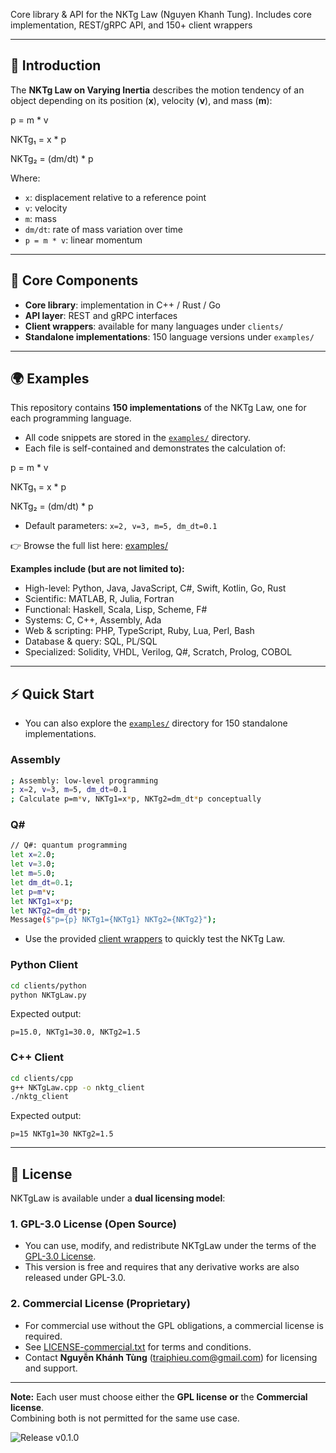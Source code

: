 Core library & API for the NKTg Law (Nguyen Khanh Tung). Includes core implementation, REST/gRPC API, and 150+ client wrappers

---

## 📖 Introduction

The **NKTg Law on Varying Inertia** describes the motion tendency of an object depending on its position (**x**), velocity (**v**), and mass (**m**):

p = m * v

NKTg₁ = x * p

NKTg₂ = (dm/dt) * p

Where:
- `x`: displacement relative to a reference point  
- `v`: velocity  
- `m`: mass  
- `dm/dt`: rate of mass variation over time  
- `p = m * v`: linear momentum  

---

## 📂 Core Components

- **Core library**: implementation in C++ / Rust / Go  
- **API layer**: REST and gRPC interfaces  
- **Client wrappers**: available for many languages under `clients/`  
- **Standalone implementations**: 150 language versions under `examples/`

---

## 🌍 Examples

This repository contains **150 implementations** of the NKTg Law, one for each programming language.  

- All code snippets are stored in the [`examples/`](./examples) directory.  
- Each file is self-contained and demonstrates the calculation of:
  
p = m * v

NKTg₁ = x * p

NKTg₂ = (dm/dt) * p

- Default parameters: `x=2, v=3, m=5, dm_dt=0.1`

👉 Browse the full list here: [examples/](./examples)

**Examples include (but are not limited to):**

- High-level: Python, Java, JavaScript, C#, Swift, Kotlin, Go, Rust  
- Scientific: MATLAB, R, Julia, Fortran  
- Functional: Haskell, Scala, Lisp, Scheme, F#  
- Systems: C, C++, Assembly, Ada  
- Web & scripting: PHP, TypeScript, Ruby, Lua, Perl, Bash  
- Database & query: SQL, PL/SQL  
- Specialized: Solidity, VHDL, Verilog, Q#, Scratch, Prolog, COBOL  

---

## ⚡ Quick Start

- You can also explore the [`examples/`](https://github.com/NKTgLaw/NKTgLaw/tree/main/examples) directory for 150 standalone implementations.

### Assembly

```bash
; Assembly: low-level programming
; x=2, v=3, m=5, dm_dt=0.1
; Calculate p=m*v, NKTg1=x*p, NKTg2=dm_dt*p conceptually
```
### Q#

```bash
// Q#: quantum programming
let x=2.0;
let v=3.0;
let m=5.0;
let dm_dt=0.1;
let p=m*v;
let NKTg1=x*p;
let NKTg2=dm_dt*p;
Message($"p={p} NKTg1={NKTg1} NKTg2={NKTg2}");
```
  
- Use the provided [client wrappers](https://github.com/NKTgLaw/NKTgLaw/tree/main/clients) to quickly test the NKTg Law.

###  Python Client

```bash
cd clients/python
python NKTgLaw.py
```

Expected output:
```text
p=15.0, NKTg1=30.0, NKTg2=1.5
```

###  C++ Client

```bash
cd clients/cpp
g++ NKTgLaw.cpp -o nktg_client
./nktg_client
```

Expected output:
```text
p=15 NKTg1=30 NKTg2=1.5
```

---

## 📜 License

NKTgLaw is available under a **dual licensing model**:


### 1. GPL-3.0 License (Open Source)

- You can use, modify, and redistribute NKTgLaw under the terms of the [GPL-3.0 License](LICENSE).  
- This version is free and requires that any derivative works are also released under GPL-3.0.


### 2. Commercial License (Proprietary)

- For commercial use without the GPL obligations, a commercial license is required.  
- See [LICENSE-commercial.txt](LICENSE-commercial.txt) for terms and conditions.  
- Contact **Nguyễn Khánh Tùng** (traiphieu.com@gmail.com) for licensing and support.

---

**Note:** Each user must choose either the **GPL license** **or** the **Commercial license**.  
Combining both is not permitted for the same use case.

![Release v0.1.0](https://img.shields.io/github/v/release/NKTgLaw/nktg-law-library?label=Release)

